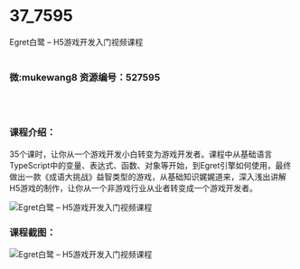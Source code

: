 # 37_7595
Egret白鹭 – H5游戏开发入门视频课程
<br/></br>
<h3>微:mukewang8 资源编号：527595</h3>
<br/></br>
<h3>课程介绍：</h3>
<p>35个课时，让你从一个游戏开发小白转变为游戏开发者。课程中从基础语言TypeScript中的变量、表达式、函数、对象等开始，到Egret引擎如何使用，最终做出一款《成语大挑战》益智类型的游戏，从基础知识娓娓道来，深入浅出讲解<a title="查看与 H5 相关的文章" target="_blank">H5</a>游戏的制作，让你从一个非游戏行业从业者转变成一个游戏开发者。</p>
<p><img src="https://www.ko996.com/wp-content/uploads/img/2019/10/2-5-300x167.png" alt="Egret白鹭 – H5游戏开发入门视频课程"></p>
<div class="info-desc">
<h3>课程截图：</h3>
<p><img src="https://www.ko996.com/wp-content/uploads/img/2019/10/1-7.png" alt="Egret白鹭 – H5游戏开发入门视频课程"></p>


			
</div>

